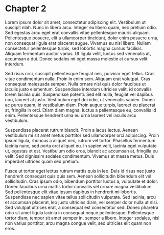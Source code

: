 # Chapter 2

Lorem ipsum dolor sit amet, consectetur adipiscing elit. Vestibulum ut suscipit nibh. Nunc in libero arcu. Integer eu libero quam, nec pretium odio. Sed egestas arcu eget erat convallis vitae pellentesque mauris aliquam. Pellentesque posuere, elit a ullamcorper tincidunt, dolor enim posuere urna, non consequat ligula erat placerat augue. Vivamus eu nisl libero. Nullam consectetur pellentesque turpis, sed lobortis magna cursus facilisis. Aliquam fermentum auctor varius. Ut ligula velit, luctus sed venenatis at, accumsan a dui. Donec sodales mi eget massa molestie at cursus velit interdum.

Sed risus orci, suscipit pellentesque feugiat nec, pulvinar eget tellus. Cras vitae condimentum nulla. Proin in enim sem. Aliquam erat volutpat. Cras consequat malesuada semper. Nulla ornare nisl quis dolor faucibus ut iaculis justo elementum. Suspendisse interdum ultricies velit, id convallis lorem lacinia quis. Suspendisse potenti. Sed elit nulla, feugiat vel dapibus non, laoreet at justo. Vestibulum eget dui odio, ut venenatis sapien. Donec ac purus quam, id vestibulum diam. Proin augue turpis, laoreet eu placerat at, fringilla in orci. Etiam diam magna, luctus a pellentesque eu, convallis id enim. Pellentesque hendrerit urna eu urna laoreet vel iaculis arcu vestibulum.

Suspendisse placerat rutrum blandit. Proin a lacus lectus. Aenean vestibulum mi sit amet metus porttitor sed ullamcorper orci adipiscing. Proin ipsum ligula, rhoncus a aliquet nec, rutrum vel tortor. Phasellus fermentum lacinia nunc, sed porta orci aliquet eu. In sapien velit, lacinia eget vulputate ut, egestas et est. Vestibulum odio eros, blandit ac accumsan at, fringilla eu velit. Sed dignissim sodales condimentum. Vivamus at massa metus. Duis imperdiet ultrices quam sed pretium.

Fusce ut tortor eget lectus rutrum mattis quis in leo. Duis id risus nec justo hendrerit consequat quis quis sem. Aenean sollicitudin bibendum elit vel sollicitudin. Cras ipsum odio, bibendum porttitor luctus a, vulputate et dolor. Donec faucibus urna mattis tortor convallis vel ornare magna vestibulum. Sed pellentesque elit vitae ipsum dapibus in hendrerit mi lobortis. Suspendisse nec sapien vitae tellus sollicitudin vulputate. Sed lacinia, arcu et accumsan placerat, leo justo ultricies diam, vel semper dolor nulla ut nisi. Sed volutpat ultrices erat, a consequat est consectetur sed. Donec pharetra odio sit amet ligula lacinia in consequat neque pellentesque. Pellentesque tortor diam, tempor sit amet semper in, semper a libero. Integer sodales, nisl non varius porttitor, arcu magna congue velit, sed ultricies elit quam non eros.

